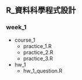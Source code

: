 ## R_資料科學程式設計

### week_1

- course_1
    - practice_1.R
    - practice_2.R
    - practice_3.R
- hw_1
    - hw_1_question.R